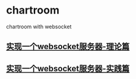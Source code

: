 # chartroom
chartroom  with websocket    

## [实现一个websocket服务器-理论篇 ](./src/websocket/README.md)
## [实现一个websocket服务器-实践篇 ](./src/websocket/README2.md)

